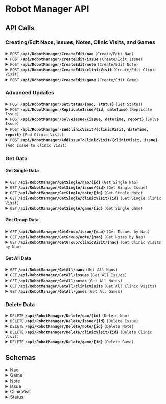 # Robot Manager API

## API Calls

### Creating/Edit Naos, Issues, Notes, Clinic Visits, and Games
<details>
 <summary><code>POST</code> <code><b>/api/RobotManager/CreateEdit/nao</b></code> <code>(Create/Edit Nao)</code></summary>

##### Parameters

> | name      |  type     | data type               | description                                                           |
> |-----------|-----------|-------------------------|-----------------------------------------------------------------------|
> | Nao       |  required | object (JSON)   | The Nao object to create or edit                                      |

##### Example Value

<details>
 <summary>Click to expand</summary>

> ```json
> {
>  "id": 0,
>  "name": "string",
>  "headID": "string",
>  "bodyID": "string",
>  "warrantyExtension": 0,
>  "purchased": "2024-09-17T11:48:29.256Z",
>  "issues": [
>    0
>  ],
>  "notes": [
>    0
>  ],
>  "clinicVisits": [
>    0
>  ],
>  "status": 0
> }
> ```

</details>

##### Responses

> | http code     | content-type                      | response                                                            |
> |---------------|-----------------------------------|---------------------------------------------------------------------|
> | `200`         | `application/json`                | `{"status":"OK"}`                                      |
> | `404`         | `application/json`                | `{"status":"Not Found"}`                                            |

</details>

<details>
 <summary><code>POST</code> <code><b>/api/RobotManager/CreateEdit/issue</b></code> <code>(Create/Edit Issue)</code></summary>

##### Parameters

> | name      |  type     | data type               | description                                                           |
> |-----------|-----------|-------------------------|-----------------------------------------------------------------------|
> | Issue     |  required | object (JSON)   | The Issue object to create or edit                                    |

##### Example Value

<details>
 <summary>Click to expand</summary>

> ```json
>{
>  "id": 0,
>  "nao": 0,
>  "title": "string",
>  "description": "string",
>  "replicated": true,
>  "solved": true,
>  "date": "2024-09-17T11:09:10.799Z",
>  "replicatedDate": "2024-09-17T11:09:10.799Z",
>  "solvedDate": "2024-09-17T11:09:10.799Z",
>  "solvedReport": "string"
>}
> ```

</details>

##### Responses

> | http code     | content-type                      | response                                                            |
> |---------------|-----------------------------------|---------------------------------------------------------------------|
> | `200`         | `application/json`                | `{"status":"OK"}`                                      |
> | `404`         | `application/json`                | `{"status":"Not Found"}`                                            |

</details>

<details>
 <summary><code>POST</code> <code><b>/api/RobotManager/CreateEdit/note</b></code> <code>(Create/Edit Note)</code></summary>

##### Parameters

> | name      |  type     | data type               | description                                                           |
> |-----------|-----------|-------------------------|-----------------------------------------------------------------------|
> | Note      |  required | object (JSON)   | The Note object to create or edit                                     |

##### Example Value

<details>
 <summary>Click to expand</summary>

> ```json
> {
>  "id": 0,
>  "nao": 0,
>  "title": "string",
>  "description": "string",
>  "date": "2024-09-17T11:14:12.000Z"
> }
> ```

</details>

##### Responses

> | http code     | content-type                      | response                                                            |
> |---------------|-----------------------------------|---------------------------------------------------------------------|
> | `200`         | `application/json`                | `{"status":"OK"}`                                      |
> | `404`         | `application/json`                | `{"status":"Not Found"}`                                            |

</details>

<details>
 <summary><code>POST</code> <code><b>/api/RobotManager/CreateEdit/clinicVisit</b></code> <code>(Create/Edit Clinic Visit)</code></summary>

##### Parameters

> | name          |  type     | data type               | description                                                           |
> |---------------|-----------|-------------------------|-----------------------------------------------------------------------|
> | ClinicVisit   |  required | object (JSON)   | The Clinic Visit object to create or edit                             |

##### Example Value

<details>
 <summary>Click to expand</summary>

> ```json
> {
>  "id": 0,
>  "nao": 0,
>  "date": "2024-09-17T11:14:36.982Z",
>  "issues": [
>    {
>      "id": 0,
>      "nao": 0,
>      "title": "string",
>      "description": "string",
>      "replicated": true,
>      "solved": true,
>      "date": "2024-09-17T11:14:36.982Z",
>      "replicatedDate": "2024-09-17T11:14:36.982Z",
>      "solvedDate": "2024-09-17T11:14:36.982Z",
>      "solvedReport": "string"
>    }
>  ],
>  "isBack": true,
>  "notes": "string",
>  "backReport": "string"
> }
> ```

</details>

##### Responses

> | http code     | content-type                      | response                                                            |
> |---------------|-----------------------------------|---------------------------------------------------------------------|
> | `200`         | `application/json`                | `{"status":"OK"}`                                      |
> | `404`         | `application/json`                | `{"status":"Not Found"}`                                            |

</details>

<details>
 <summary><code>POST</code> <code><b>/api/RobotManager/CreateEdit/game</b></code> <code>(Create/Edit Game)</code></summary>

##### Parameters

> | name      |  type     | data type               | description                                                           |
> |-----------|-----------|-------------------------|-----------------------------------------------------------------------|
> | Game      |  required | object (JSON)   | The Game object to create or edit                                     |

##### Example Value

<details>
 <summary>Click to expand</summary>

> ```json
> {
>  "id": 0,
>  "date": "2024-09-17T11:15:16.995Z",
>  "against": "string",
>  "field": 0
> }
> ```

</details>

##### Responses

> | http code     | content-type                      | response                                                            |
> |---------------|-----------------------------------|---------------------------------------------------------------------|
> | `200`         | `application/json`                | `{"status":"OK"}`                                      |
> | `404`         | `application/json`                | `{"status":"Not Found"}`                                            |

</details>

### Advanced Updates

<details>
 <summary><code>POST</code> <code><b>/api/RobotManager/SetStatus/{nao, status}</b></code> <code>(Set Status)</code></summary>
 
##### Parameters

> | name      |  type     | data type               | description                                                           |
> |-----------|-----------|-------------------------|-----------------------------------------------------------------------|
> | nao       |  required | int                     | The ID of the Nao to set status for                                   |
> | status    |  required | Status                  | The new status for the Nao                                            |

##### Responses
> | http code     | content-type                      | response                                                            |
> |---------------|-----------------------------------|---------------------------------------------------------------------|
> | `200`         | `application/json`                | `{"status":"OK"}`                                                   |
> | `404`         | `application/json`                | `{"status":"Not Found"}`                                            |
</details>

<details>
 <summary><code>POST</code> <code><b>/api/RobotManager/ReplicateIssue/{id, dateTime}</b></code> <code>(Replicate Issue)</code></summary>

##### Parameters
> | name      |  type     | data type               | description                                                           |
> |-----------|-----------|-------------------------|-----------------------------------------------------------------------|
> | id        |  required | int                     | The ID of the Issue to replicate                                      |
> | dateTime  |  required | DateTime                | The date and time of replication                                      |
##### Responses
> | http code     | content-type                      | response                                                            |
> |---------------|-----------------------------------|---------------------------------------------------------------------|
> | `200`         | `application/json`                | `{"status":"OK"}`                                                   |
> | `404`         | `application/json`                | `{"status":"Not Found"}`                                            |
</details>

<details>
 <summary><code>POST</code> <code><b>/api/RobotManager/SolveIssue/{issue, dateTime, report}</b></code> <code>(Solve Issue)</code></summary>

##### Parameters
> | name      |  type     | data type               | description                                                           |
> |-----------|-----------|-------------------------|-----------------------------------------------------------------------|
> | issue     |  required | int                     | The ID of the Issue to solve                                          |
> | dateTime  |  required | DateTime                | The date and time of solving                                          |
> | report    |  required | string                  | The report of the solution                                            |
##### Responses
> | http code     | content-type                      | response                                                            |
> |---------------|-----------------------------------|---------------------------------------------------------------------|
> | `200`         | `application/json`                | `{"status":"OK"}`                                                   |
> | `404`         | `application/json`                | `{"status":"Not Found"}`                                            |
</details>

<details>
 <summary><code>POST</code> <code><b>/api/RobotManager/EndClinicVisit/{clinicVisit, dateTime, report}</b></code> <code>(End Clinic Visit)</code></summary>

##### Parameters
> | name          |  type     | data type               | description                                                           |
> |---------------|-----------|-------------------------|-----------------------------------------------------------------------|
> | clinicVisit   |  required | int                     | The ID of the Clinic Visit to end                                     |
> | dateTime      |  required | DateTime                | The date and time of ending                                           |
> | report        |  required | string                  | The report of the clinic visit                                        |
##### Responses
> | http code     | content-type                      | response                                                            |
> |---------------|-----------------------------------|---------------------------------------------------------------------|
> | `200`         | `application/json`                | `{"status":"OK"}`                                                   |
> | `404`         | `application/json`                | `{"status":"Not Found"}`                                            |
</details>

<details>
 <summary><code>POST</code> <code><b>/api/RobotManager/AddIssueToClinicVisit/{clinicVisit, issue}</b></code> <code>(Add Issue to Clinic Visit)</code></summary>
 
##### Parameters
> | name          |  type     | data type               | description                                                           |
> |---------------|-----------|-------------------------|-----------------------------------------------------------------------|
> | clinicVisit   |  required | int                     | The ID of the Clinic Visit to add the issue to                        |
> | issue         |  required | int                     | The ID of the Issue to add                                            |
##### Responses
> | http code     | content-type                      | response                                                            |
> |---------------|-----------------------------------|---------------------------------------------------------------------|
> | `200`         | `application/json`                | `{"status":"OK"}`                                                   |
> | `404`         | `application/json`                | `{"status":"Not Found"}`                                            |
</details>


### Get Data
#### Get Single Data

<details>
 <summary><code>GET</code> <code><b>/api/RobotManager/GetSingle/nao/{id}</b></code> <code>(Get Single Nao)</code></summary>

##### Parameters

> | name      |  type     | data type               | description                                                           |
> |-----------|-----------|-------------------------|-----------------------------------------------------------------------|
> | id        |  required | int                     | The ID of the Nao to retrieve                                         |

##### Responses

> | http code     | content-type                      | response                                                            |
> |---------------|-----------------------------------|---------------------------------------------------------------------|
> | `200`         | `application/json`                | `{"value":[...],"formatters":[],"contentTypes":[],"declaredType":null,"statusCode":200}`                                      |
> | `404`         | `application/json`                | `{"status":"Not Found"}`                                            |

</details>

<details>
 <summary><code>GET</code> <code><b>/api/RobotManager/GetSingle/issue/{id}</b></code> <code>(Get Single Issue)</code></summary>

##### Parameters

> | name      |  type     | data type               | description                                                           |
> |-----------|-----------|-------------------------|-----------------------------------------------------------------------|
> | id        |  required | int                     | The ID of the Issue to retrieve                                       |

##### Responses

> | http code     | content-type                      | response                                                            |
> |---------------|-----------------------------------|---------------------------------------------------------------------|
> | `200`         | `application/json`                | `{"value":[...],"formatters":[],"contentTypes":[],"declaredType":null,"statusCode":200}`                                      |
> | `404`         | `application/json`                | `{"status":"Not Found"}`                                            |

</details>

<details>
 <summary><code>GET</code> <code><b>/api/RobotManager/GetSingle/note/{id}</b></code> <code>(Get Single Note)</code></summary>

##### Parameters

> | name      |  type     | data type               | description                                                           |
> |-----------|-----------|-------------------------|-----------------------------------------------------------------------|
> | id        |  required | int                     | The ID of the Note to retrieve                                        |

##### Responses

> | http code     | content-type                      | response                                                            |
> |---------------|-----------------------------------|---------------------------------------------------------------------|
> | `200`         | `application/json`                | `{"value":[...],"formatters":[],"contentTypes":[],"declaredType":null,"statusCode":200}`                                      |
> | `404`         | `application/json`                | `{"status":"Not Found"}`                                            |

</details>

<details>
 <summary><code>GET</code> <code><b>/api/RobotManager/GetSingle/clinicVisit/{id}</b></code> <code>(Get Single Clinic Visit)</code></summary>

##### Parameters

> | name          |  type     | data type               | description                                                           |
> |---------------|-----------|-------------------------|-----------------------------------------------------------------------|
> | id            |  required | int                     | The ID of the Clinic Visit to retrieve                                |

##### Responses

> | http code     | content-type                      | response                                                            |
> |---------------|-----------------------------------|---------------------------------------------------------------------|
> | `200`         | `application/json`                | `{"value":[...],"formatters":[],"contentTypes":[],"declaredType":null,"statusCode":200}`                                      |
> | `404`         | `application/json`                | `{"status":"Not Found"}`                                            |

</details>

<details>
 <summary><code>GET</code> <code><b>/api/RobotManager/GetSingle/game/{id}</b></code> <code>(Get Single Game)</code></summary>

##### Parameters

> | name      |  type     | data type               | description                                                           |
> |-----------|-----------|-------------------------|-----------------------------------------------------------------------|
> | id        |  required | int                     | The ID of the Game to retrieve                                        |

##### Responses

> | http code     | content-type                      | response                                                            |
> |---------------|-----------------------------------|---------------------------------------------------------------------|
> | `200`         | `application/json`                | `{"value":[...],"formatters":[],"contentTypes":[],"declaredType":null,"statusCode":200}`                                      |
> | `404`         | `application/json`                | `{"status":"Not Found"}`                                            |

</details>

#### Get Group Data

<details>
 <summary><code>GET</code> <code><b>/api/RobotManager/GetGroup/issue/{nao}</b></code> <code>(Get Issues by Nao)</code></summary>

##### Parameters

> | name      |  type     | data type               | description                                                           |
> |-----------|-----------|-------------------------|-----------------------------------------------------------------------|
> | nao       |  required | int                     | The Nao ID to retrieve issues for                                     |

##### Responses

> | http code     | content-type                      | response                                                            |
> |---------------|-----------------------------------|---------------------------------------------------------------------|
> | `200`         | `application/json`                | `{"value":[...],"formatters":[],"contentTypes":[],"declaredType":null,"statusCode":200}`                                      |
> | `404`         | `application/json`                | `{"status":"Not Found"}`                                            |

</details>

<details>
 <summary><code>GET</code> <code><b>/api/RobotManager/GetGroup/note/{nao}</b></code> <code>(Get Notes by Nao)</code></summary>

##### Parameters

> | name      |  type     | data type               | description                                                           |
> |-----------|-----------|-------------------------|-----------------------------------------------------------------------|
> | nao       |  required | int                     | The Nao ID to retrieve notes for                                      |

##### Responses

> | http code     | content-type                      | response                                                            |
> |---------------|-----------------------------------|---------------------------------------------------------------------|
> | `200`         | `application/json`                | `{"value":[...],"formatters":[],"contentTypes":[],"declaredType":null,"statusCode":200}`                                      |
> | `404`         | `application/json`                | `{"status":"Not Found"}`                                            |

</details>

<details>
 <summary><code>GET</code> <code><b>/api/RobotManager/GetGroup/clinicVisit/{nao}</b></code> <code>(Get Clinic Visits by Nao)</code></summary>

##### Parameters

> | name          |  type     | data type               | description                                                           |
> |---------------|-----------|-------------------------|-----------------------------------------------------------------------|
> | nao           |  required | int                     | The Nao ID to retrieve clinic visits for                              |

##### Responses

> | http code     | content-type                      | response                                                            |
> |---------------|-----------------------------------|---------------------------------------------------------------------|
> | `200`         | `application/json`                | `{"value":[...],"formatters":[],"contentTypes":[],"declaredType":null,"statusCode":200}`                                      |
> | `404`         | `application/json`                | `{"status":"Not Found"}`                                            |

</details>

#### Get All Data

<details>
 <summary><code>GET</code> <code><b>/api/RobotManager/GetAll/naos</b></code> <code>(Get All Naos)</code></summary>

##### Parameters

> None

##### Responses

> | http code     | content-type                      | response                                                            |
> |---------------|-----------------------------------|---------------------------------------------------------------------|
> | `200`         | `application/json`                | `{"value":[...],"formatters":[],"contentTypes":[],"declaredType":null,"statusCode":200}`                                      |
> | `404`         | `application/json`                | `{"status":"Not Found"}`                                            |

</details>

<details>
 <summary><code>GET</code> <code><b>/api/RobotManager/GetAll/issues</b></code> <code>(Get All Issues)</code></summary>

##### Parameters

> None

##### Responses

> | http code     | content-type                      | response                                                            |
> |---------------|-----------------------------------|---------------------------------------------------------------------|
> | `200`         | `application/json`                | `{"value":[...],"formatters":[],"contentTypes":[],"declaredType":null,"statusCode":200}`                                      |
> | `404`         | `application/json`                | `{"status":"Not Found"}`                                            |

</details>

<details>
 <summary><code>GET</code> <code><b>/api/RobotManager/GetAll/notes</b></code> <code>(Get All Notes)</code></summary>

##### Parameters

> None

##### Responses

> | http code     | content-type                      | response                                                            |
> |---------------|-----------------------------------|---------------------------------------------------------------------|
> | `200`         | `application/json`                | `{"value":[...],"formatters":[],"contentTypes":[],"declaredType":null,"statusCode":200}`                                      |
> | `404`         | `application/json`                | `{"status":"Not Found"}`                                            |

</details>

<details>
 <summary><code>GET</code> <code><b>/api/RobotManager/GetAll/clinicVisits</b></code> <code>(Get All Clinic Visits)</code></summary>

##### Parameters

> None

##### Responses

> | http code     | content-type                      | response                                                            |
> |---------------|-----------------------------------|---------------------------------------------------------------------|
> | `200`         | `application/json`                | `{"value":[...],"formatters":[],"contentTypes":[],"declaredType":null,"statusCode":200}`                                      |
> | `404`         | `application/json`                | `{"status":"Not Found"}`                                            |

</details>

<details>
 <summary><code>GET</code> <code><b>/api/RobotManager/GetAll/games</b></code> <code>(Get All Games)</code></summary>

##### Parameters

> None

##### Responses

> | http code     | content-type                      | response                                                            |
> |---------------|-----------------------------------|---------------------------------------------------------------------|
> | `200`         | `application/json`                | `{"value":[...],"formatters":[],"contentTypes":[],"declaredType":null,"statusCode":200}`                                      |
> | `404`         | `application/json`                | `{"status":"Not Found"}`                                            |

</details>

### Delete Data
<details>
 <summary><code>DELETE</code> <code><b>/api/RobotManager/Delete/nao/{id}</b></code> <code>(Delete Nao)</code></summary>

##### Parameters

> | name      |  type     | data type               | description                                                           |
> |-----------|-----------|-------------------------|-----------------------------------------------------------------------|
> | id        |  required | int                     | The ID of the Nao to delete                                           |

##### Responses

> | http code     | content-type                      | response                                                            |
> |---------------|-----------------------------------|---------------------------------------------------------------------|
> | `200`         | `application/json`                | `{"status":"OK"}`                                                   |
> | `404`         | `application/json`                | `{"status":"Not Found"}`                                            |

</details>

<details>
 <summary><code>DELETE</code> <code><b>/api/RobotManager/Delete/issue/{id}</b></code> <code>(Delete Issue)</code></summary>

##### Parameters

> | name      |  type     | data type               | description                                                           |
> |-----------|-----------|-------------------------|-----------------------------------------------------------------------|
> | id        |  required | int                     | The ID of the Issue to delete                                         |

##### Responses

> | http code     | content-type                      | response                                                            |
> |---------------|-----------------------------------|---------------------------------------------------------------------|
> | `200`         | `application/json`                | `{"status":"OK"}`                                                   |
> | `404`         | `application/json`                | `{"status":"Not Found"}`                                            |

</details>

<details>
 <summary><code>DELETE</code> <code><b>/api/RobotManager/Delete/note/{id}</b></code> <code>(Delete Note)</code></summary>

##### Parameters

> | name      |  type     | data type               | description                                                           |
> |-----------|-----------|-------------------------|-----------------------------------------------------------------------|
> | id        |  required | int                     | The ID of the Note to delete                                          |

##### Responses

> | http code     | content-type                      | response                                                            |
> |---------------|-----------------------------------|---------------------------------------------------------------------|
> | `200`         | `application/json`                | `{"status":"OK"}`                                                   |
> | `404`         | `application/json`                | `{"status":"Not Found"}`                                            |

</details>

<details>
 <summary><code>DELETE</code> <code><b>/api/RobotManager/Delete/clinicVisit/{id}</b></code> <code>(Delete Clinic Visit)</code></summary>

##### Parameters

> | name          |  type     | data type               | description                                                           |
> |---------------|-----------|-------------------------|-----------------------------------------------------------------------|
> | id            |  required | int                     | The ID of the Clinic Visit to delete                                  |

##### Responses

> | http code     | content-type                      | response                                                            |
> |---------------|-----------------------------------|---------------------------------------------------------------------|
> | `200`         | `application/json`                | `{"status":"OK"}`                                                   |
> | `404`         | `application/json`                | `{"status":"Not Found"}`                                            |

</details>

<details>
 <summary><code>DELETE</code> <code><b>/api/RobotManager/Delete/game/{id}</b></code> <code>(Delete Game)</code></summary>

##### Parameters

> | name      |  type     | data type               | description                                                           |
> |-----------|-----------|-------------------------|-----------------------------------------------------------------------|
> | id        |  required | int                     | The ID of the Game to delete                                          |

##### Responses

> | http code     | content-type                      | response                                                            |
> |---------------|-----------------------------------|---------------------------------------------------------------------|
> | `200`         | `application/json`                | `{"status":"OK"}`                                                   |
> | `404`         | `application/json`                | `{"status":"Not Found"}`                                            |

</details>

## Schemas
<details>
 <summary>Nao</summary>

> ```json
>{
>   "id": "integer($int32)",
>   "name": {
>     "type": "string",
>     "nullable": true
>   },
>   "headID": {
>     "type": "string",
>     "nullable": true
>   },
>   "bodyID": {
>     "type": "string",
>     "nullable": true
>   },
>   "warrantyExtension": "integer($int32)",
>   "purchased": "string($date-time)",
>   "issues": {
>     "type": "array",
>     "items": "integer($int32)",
>     "nullable": true
>   },
>   "notes": {
>     "type": "array",
>     "items": "integer($int32)",
>     "nullable": true
>   },
>   "clinicVisits": {
>     "type": "array",
>     "items": "integer($int32)",
>     "nullable": true
>   },
>   "status": {
>     "type": "Statusinteger($int32)",
>     "Enum": [0, 1, 2]
>   } 
>}
> ```
</details>

<details>
 <summary>Game</summary>

> ```json
>{
>   "id": "integer($int32)",
>   "date": "string($date-time)",
>   "against": "string",
>   "nullable": true,
>   "field": "Fieldinteger($int32)",
>   "Enum": [0, 1, 2, 3]
>}
> ```
</details>

<details>
 <summary>Note</summary>

> ```json
>{
>   "id": "integer($int32)",
>   "nao": "integer($int32)",
>   "title": {
>     "type": "string",
>     "nullable": true
>   },
>   "description": {
>     "type": "string",
>     "nullable": true
>   },
>   "date": "string($date-time)"   
>}
> ```
</details>

<details>
 <summary>Issue</summary>

> ```json
>{
>   "id": "integer($int32)",
>   "nao": "integer($int32)",
>   "title": "string",
>   "nullable": true,
>   "description": "string",
>   "nullable": true,
>   "replicated": "boolean",
>   "solved": "boolean",
>   "date": "string($date-time)",
>   "replicatedDate": "string($date-time)",
>   "solvedDate": "string($date-time)",
>   "solvedReport": {
>     "type": "string",
>     "nullable": true   
>   }
>}
> ```
</details>

<details>
 <summary>ClinicVisit</summary>

> ```json
>{
>  "id": "integer($int32)",
>  "nao": "integer($int32)",
>  "date": "string($date-time)",
>  "issues": {
>    "type": "array",
>    "items": "integer($int32)",
>    "nullable": true
>  },
>  "isBack": "boolean",
>  "backReport": {
>    "type": "string",
>    "nullable": true
>  }
>}
> ```

</details>

<details>
 <summary>Status</summary>

> ```json
>{
>   "Enum": [0, 1, 2],
>   "EnumDescriptions": {
>     "0": "Free",
>     "1": "Game",
>     "2": "Clinic"
>}
> ```
</details>
